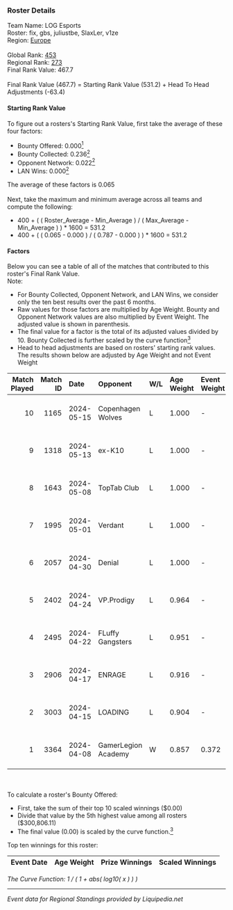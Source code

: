 ### Roster Details<br />
Team Name: LOG Esports<br />
Roster: fix, gbs, juliustbe, SlaxLer, v1ze<br />
Region: [Europe]( ../standings_europe.md)<br />
<br />
Global Rank: [453](../standings_global.md)<br />
Regional Rank: [273]( ../standings_europe.md)<br />
Final Rank Value:  467.7<br />
<br />
Final Rank Value (467.7) = Starting Rank Value (531.2) + Head To Head Adjustments (-63.4)<br />

#### Starting Rank Value<br />
To figure out a rosters's Starting Rank Value, first take the average of these four factors:<br />
- Bounty Offered: 0.000[<sup>1</sup>](#table2)
- Bounty Collected: 0.236[<sup>2</sup>](#table1)
- Opponent Network: 0.022[<sup>2</sup>](#table1)
- LAN Wins: 0.000[<sup>2</sup>](#table1)

The average of these factors is 0.065<br />
<br />
Next, take the maximum and minimum average across all teams and compute the following:<br />
- 400 + ( ( Roster_Average - Min_Average ) / ( Max_Average - Min_Average ) ) * 1600 = 531.2
- 400 + ( ( 0.065 - 0.000 ) / ( 0.787 - 0.000 ) ) * 1600 = 531.2


#### Factors<br />
Below you can see a table of all of the matches that contributed to this roster's Final Rank Value.<br />
Note:<br />

- For Bounty Collected, Opponent Network, and LAN Wins, we consider only the ten best results over the past 6 months.
- Raw values for those factors are multiplied by Age Weight. Bounty and Opponent Network values are also multiplied by Event Weight. The adjusted value is shown in parenthesis.
- The final value for a factor is the total of its adjusted values divided by 10. Bounty Collected is further scaled by the curve function[<sup>3</sup>](#curveFunction)
- Head to head adjustments are based on rosters' starting rank values. The results shown below are adjusted by Age Weight and not Event Weight
<span id="table1"></span><br />


| Match Played | Match ID | Date       | Opponent            | W/L | Age Weight | Event Weight | Bounty Collected | Opponent Network | LAN Wins  | H2H Adj. | Roster                             |
| -: | -: | :- | :- | :- | :- | :- | :- | :- | :- | -: | :- |
|           10 |     1165 | 2024-05-15 | Copenhagen Wolves   | L   | 1.000      | -            | -                | -                | -         |    -9.30 | fix, gbs, juliustbe, SlaxLer, v1ze |
|            9 |     1318 | 2024-05-13 | ex-K10              | L   | 1.000      | -            | -                | -                | -         |    -5.12 | fix, gbs, juliustbe, SlaxLer, v1ze |
|            8 |     1643 | 2024-05-08 | TopTab Club         | L   | 1.000      | -            | -                | -                | -         |   -13.93 | fix, gbs, juliustbe, SlaxLer, v1ze |
|            7 |     1995 | 2024-05-01 | Verdant             | L   | 1.000      | -            | -                | -                | -         |    -3.32 | fix, gbs, juliustbe, SlaxLer, v1ze |
|            6 |     2057 | 2024-04-30 | Denial              | L   | 1.000      | -            | -                | -                | -         |   -12.76 | fix, gbs, juliustbe, SlaxLer, v1ze |
|            5 |     2402 | 2024-04-24 | VP.Prodigy          | L   | 0.964      | -            | -                | -                | -         |    -4.57 | fix, gbs, juliustbe, SlaxLer, v1ze |
|            4 |     2495 | 2024-04-22 | FLuffy Gangsters    | L   | 0.951      | -            | -                | -                | -         |   -10.40 | fix, gbs, juliustbe, SlaxLer, v1ze |
|            3 |     2906 | 2024-04-17 | ENRAGE              | L   | 0.916      | -            | -                | -                | -         |   -13.78 | fix, gbs, juliustbe, SlaxLer, v1ze |
|            2 |     3003 | 2024-04-15 | LOADING             | L   | 0.904      | -            | -                | -                | -         |   -13.24 | fix, gbs, juliustbe, SlaxLer, v1ze |
|            1 |     3364 | 2024-04-08 | GamerLegion Academy | W   | 0.857      | 0.372        | 0.018 (0.006)    | 0.691 (0.221)    | 0 (0.000) |    22.99 | fix, gbs, juliustbe, SlaxLer, v1ze |

<br />
<span id="table2"></span><br />
To calculate a roster's Bounty Offered:<br />

- First, take the sum of their top 10 scaled winnings ($0.00)
- Divide that value by the 5th highest value among all rosters ($300,806.11)
- The final value (0.00) is scaled by the curve function.[<sup>3</sup>](#curveFunction)

Top ten winnings for this roster:<br />

| Event Date | Age Weight | Prize Winnings | Scaled Winnings |
| :- | -: | :- | :- |


<span id="curveFunction"></span>_The Curve Function: 1 / ( 1 + abs( log10( x ) ) )_<br />

---
_Event data for Regional Standings provided by Liquipedia.net_<br />
